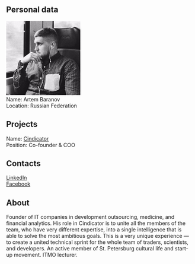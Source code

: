 ## Personal data
![artem baranov photo](photo/artem_baranov.jpg)  
Name:   Artem Baranov  
Location: Russian Federation  
## Projects 
Name: [Cindicator](../projects/cindicator.md)  
Position: Co-founder & COO
## Contacts
[LinkedIn](https://www.linkedin.com/in/artembaranov/)     
[Facebook](https://www.facebook.com/baranov.artem)   
## About
Founder of IT companies in development outsourcing, medicine, and financial analytics. His role in Cindicator is to unite all the members of the team, who have very different expertise, into a single intelligence that is able to solve the most ambitious goals. This is a very unique experience — to create a united technical sprint for the whole team of traders, scientists, and developers. An active member of St. Petersburg cultural life and start-up movement. ITMO lecturer.

